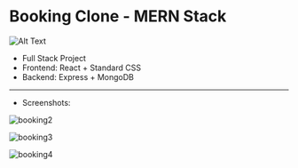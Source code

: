 # Booking Clone - MERN Stack

![Alt Text](https://media0.giphy.com/media/v1.Y2lkPTc5MGI3NjExYTI2MDYwNjgzMmFjYmM2ZDM2MmVmYWQzMTkyZjM2NmVhNjRmZThhYSZjdD1n/3E62V8OtxsqYDmNZOw/giphy.gif)

- Full Stack Project
- Frontend: React + Standard CSS
- Backend: Express + MongoDB

---------------------------
- Screenshots:

![booking2](https://user-images.githubusercontent.com/120139042/224383548-4c4c0489-ff2e-46ac-8add-2bb3270ae984.png)

![booking3](https://user-images.githubusercontent.com/120139042/224458905-e15e5872-82c6-4393-89a2-ff21d3bc25c8.png)

![booking4](https://user-images.githubusercontent.com/120139042/224458914-6b48d45a-b3ab-4e6b-b628-93dbc84dd652.png)

